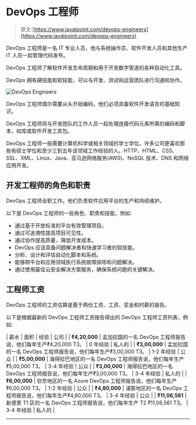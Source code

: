 # DevOps 工程师

> 原文:[https://www.javatpoint.com/devops-engineers](https://www.javatpoint.com/devops-engineers)

DevOps 工程师是一名 IT 专业人员，他与系统操作员、软件开发人员和其他生产 IT 人员一起管理代码发布。

DevOps 工程师了解软件开发生命周期和用于开发数字管道的各种自动化工具。

DevOps 拥有硬技能和软技能，可以与开发、测试和运营团队进行沟通和协作。

![DevOps Engineers](../Images/ceee371f54aa0d6892c92ef2daac15fe.png)

DevOps 工程师偶尔需要从头开始编码，他们必须具备软件开发语言的基础知识。

DevOps 工程师将与开发团队的工作人员一起处理连接代码元素所需的编码和脚本，如库或软件开发工具包。

DevOps 工程师一般需要计算机科学或相关领域的学士学位。许多公司更喜欢那些有硕士学位和至少三到五年该领域工作经验的人。HTTP、HTML、CSS、SSL、XML、Linux、Java、亚马逊网络服务(AWS)、NoSQL 技术、DNS 和网络应用开发。

## 开发工程师的角色和职责

DevOps 工程师全职工作。他们负责软件应用平台的生产和持续维护。

以下是 DevOps 工程师的一些角色、职责和技能，例如:

*   通过基于开放标准的平台有效管理项目。
*   通过可追溯性提高项目可见性。
*   通过协作提高质量，降低开发成本。
*   DevOps 应该具备问题解决者和快速学习者的软技能。
*   分析、设计和评估自动化脚本和系统。
*   能够跨平台和应用领域执行系统故障排除和问题解决。
*   通过使用最佳云安全解决方案服务，确保系统问题的关键解决。

## 工程师工资

DevOps 工程师的工资估算是基于两份工资、工资、奖金和时薪的报告。

以下是根据最新的 DevOps 工程师工资报告得出的 DevOps 工程师工资列表，例如:

| 薪水 | 面积 | 经验 | 公司 |
| **₹4,20,000** | 孟加拉国的一名 DevOps 工程师报告说，他们每年生产₹4,20,000 T3。 | 0 年经验 | 私人的 |
| **₹3,00,000** | 孟加拉国的一名 DevOps 工程师报告说，他们每年生产₹3,00,000 T3。 | 1-2 年经验 | 公众 |
| **₹5,00,000** | 海得拉巴地区的一名 DevOps 工程师报告说，他们每年生产₹5,00,000 T3。 | 3-4 年经验 | 公众 |
| **₹3,00,000** | 海得拉巴地区的一名 DevOps 工程师报告说，他们每年生产₹3,00,000 T3。 | 3-4 年经验 | 私人的 |
| **₹6,00,000** | 钦奈地区的一名 Azure DevOps 工程师报告说，他们每年生产₹6,00,000 T3。 | 1-2 年经验 | 公众 |
| **₹4,80,000** | 浦那地区的一名 DevOps 工程师报告说，他们每年生产₹4,80,000 T3。 | 3-4 年经验 | 公众 |
| **₹11,06,561** | 新德里 T1 区的一名 DevOps 工程师报告说，他们每年生产 T2 ₹11,06,561 T3。 | 3-4 年经验 | 私人的 |

* * *